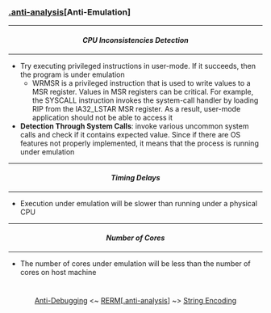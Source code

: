 ### [.anti-analysis](anti-analysis.md)[__Anti-Emulation__]

---
#### *<p align='center'> CPU Inconsistencies Detection </p>*
---
* Try executing privileged instructions in user-mode. If it succeeds, then the program is under emulation
  * WRMSR is a privileged instruction that is used to write values to a MSR register. Values in MSR registers can be critical. For example, the SYSCALL instruction invokes the system-call handler by loading RIP from the IA32_LSTAR MSR register. As a result, user-mode application should not be able to access it  
* __Detection Through System Calls__: invoke various uncommon system calls and check if it contains expected value. Since if there are OS features not properly implemented, it means that the process is running under emulation

---
#### *<p align='center'> Timing Delays </p>*
---
* Execution under emulation will be slower than running under a physical CPU

---
#### *<p align='center'> Number of Cores </p>*
---
* The number of cores under emulation will be less than the number of cores on host machine

#
<p align='center'><a href="Anti-Debugging.md">Anti-Debugging</a> <~ <a href="/README.md#-reverse-engineering-reference-manual-beta-">RERM</a>[<a href="anti-analysis.md">.anti-analysis</a>] ~> <a href="/contents/encodings/String_Encoding.md">String Encoding</a></p>
